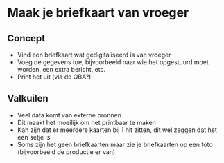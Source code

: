 # Maak je briefkaart van vroeger

## Concept

- Vind een briefkaart wat gedigitaliseerd is van vroeger
- Voeg de gegevens toe, bijvoorbeeld naar wie het opgestuurd moet worden, een extra bericht, etc.
- Print het uit (via de OBA?)

## Valkuilen

- Veel data komt van externe bronnen
- Dit maakt het moeilijk om het printbaar te maken
- Kan zijn dat er meerdere kaarten bij 1 hit zitten, dit wel zeggen dat het een setje is
- Soms zijn het geen briefkaarten maar zie je briefkaarten op een foto (bijvoorbeeld de productie er van)
